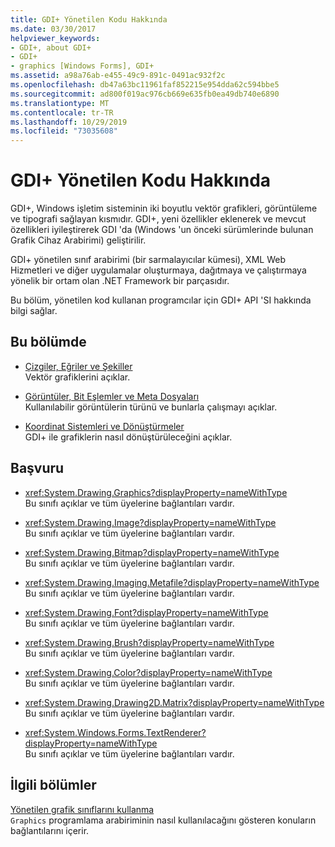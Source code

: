 ```yaml
---
title: GDI+ Yönetilen Kodu Hakkında
ms.date: 03/30/2017
helpviewer_keywords:
- GDI+, about GDI+
- GDI+
- graphics [Windows Forms], GDI+
ms.assetid: a98a76ab-e455-49c9-891c-0491ac932f2c
ms.openlocfilehash: db47a63bc11961faf852215e954dda62c594bbe5
ms.sourcegitcommit: ad800f019ac976cb669e635fb0ea49db740e6890
ms.translationtype: MT
ms.contentlocale: tr-TR
ms.lasthandoff: 10/29/2019
ms.locfileid: "73035608"
---
```

# <a name="about-gdi-managed-code"></a>GDI+ Yönetilen Kodu Hakkında

GDI+, Windows işletim sisteminin iki boyutlu vektör grafikleri, görüntüleme ve tipografi sağlayan kısmıdır. GDI+, yeni özellikler eklenerek ve mevcut özellikleri iyileştirerek GDI 'da (Windows 'un önceki sürümlerinde bulunan Grafik Cihaz Arabirimi) geliştirilir.

GDI+ yönetilen sınıf arabirimi (bir sarmalayıcılar kümesi), XML Web Hizmetleri ve diğer uygulamalar oluşturmaya, dağıtmaya ve çalıştırmaya yönelik bir ortam olan .NET Framework bir parçasıdır.

Bu bölüm, yönetilen kod kullanan programcılar için GDI+ API 'SI hakkında bilgi sağlar.

## <a name="in-this-section"></a>Bu bölümde

- [Çizgiler, Eğriler ve Şekiller](lines-curves-and-shapes.md)  
 Vektör grafiklerini açıklar.

- [Görüntüler, Bit Eşlemler ve Meta Dosyaları](images-bitmaps-and-metafiles.md)  
 Kullanılabilir görüntülerin türünü ve bunlarla çalışmayı açıklar.

- [Koordinat Sistemleri ve Dönüştürmeler](coordinate-systems-and-transformations.md)  
 GDI+ ile grafiklerin nasıl dönüştürüleceğini açıklar.

## <a name="reference"></a>Başvuru

- <xref:System.Drawing.Graphics?displayProperty=nameWithType>  
 Bu sınıfı açıklar ve tüm üyelerine bağlantıları vardır.

- <xref:System.Drawing.Image?displayProperty=nameWithType>  
 Bu sınıfı açıklar ve tüm üyelerine bağlantıları vardır.

- <xref:System.Drawing.Bitmap?displayProperty=nameWithType>  
 Bu sınıfı açıklar ve tüm üyelerine bağlantıları vardır.
  
- <xref:System.Drawing.Imaging.Metafile?displayProperty=nameWithType>  
 Bu sınıfı açıklar ve tüm üyelerine bağlantıları vardır.

- <xref:System.Drawing.Font?displayProperty=nameWithType>  
 Bu sınıfı açıklar ve tüm üyelerine bağlantıları vardır.

- <xref:System.Drawing.Brush?displayProperty=nameWithType>  
 Bu sınıfı açıklar ve tüm üyelerine bağlantıları vardır.

- <xref:System.Drawing.Color?displayProperty=nameWithType>  
 Bu sınıfı açıklar ve tüm üyelerine bağlantıları vardır.

- <xref:System.Drawing.Drawing2D.Matrix?displayProperty=nameWithType>  
 Bu sınıfı açıklar ve tüm üyelerine bağlantıları vardır.

- <xref:System.Windows.Forms.TextRenderer?displayProperty=nameWithType>  
 Bu sınıfı açıklar ve tüm üyelerine bağlantıları vardır.

## <a name="related-sections"></a>İlgili bölümler

[Yönetilen grafik sınıflarını kullanma](using-managed-graphics-classes.md)\
`Graphics` programlama arabiriminin nasıl kullanılacağını gösteren konuların bağlantılarını içerir.

